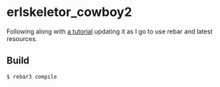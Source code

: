 erlskeletor_cowboy2
=====

Following along with [a tutorial](https://medium.com/this-is-not-a-monad-tutorial/become-an-erlang-cowboy-and-tame-the-wild-wild-web-part-i-37f8dd1df160#.p1laj4qm4) updating it as I go to use rebar and latest resources.

Build
-----

    $ rebar3 compile
